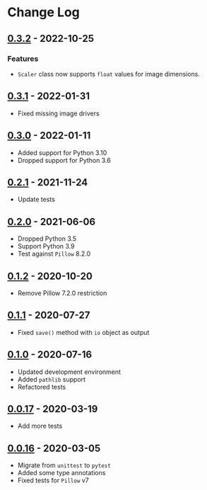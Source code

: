 # Change Log

## [0.3.2](https://github.com/dldevinc/variations/tree/v0.3.2) - 2022-10-25

### Features

-   `Scaler` class now supports `float` values for image dimensions.

## [0.3.1](https://github.com/dldevinc/variations/tree/v0.3.1) - 2022-01-31

-   Fixed missing image drivers

## [0.3.0](https://github.com/dldevinc/variations/tree/v0.3.0) - 2022-01-11

-   Added support for Python 3.10
-   Dropped support for Python 3.6

## [0.2.1](https://github.com/dldevinc/variations/tree/v0.2.1) - 2021-11-24

-   Update tests

## [0.2.0](https://github.com/dldevinc/variations/tree/v0.2.0) - 2021-06-06

-   Dropped Python 3.5
-   Support Python 3.9
-   Test against `Pillow` 8.2.0

## [0.1.2](https://github.com/dldevinc/variations/tree/v0.1.2) - 2020-10-20

-   Remove Pillow 7.2.0 restriction

## [0.1.1](https://github.com/dldevinc/variations/tree/v0.1.1) - 2020-07-27

-   Fixed `save()` method with `io` object as output

## [0.1.0](https://github.com/dldevinc/variations/tree/v0.1.0) - 2020-07-16

-   Updated development environment
-   Added `pathlib` support
-   Refactored tests

## [0.0.17](https://github.com/dldevinc/variations/tree/v0.0.17) - 2020-03-19

-   Add more tests

## [0.0.16](https://github.com/dldevinc/variations/tree/v0.0.16) - 2020-03-05

-   Migrate from `unittest` to `pytest`
-   Added some type annotations
-   Fixed tests for `Pillow` v7
